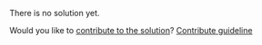 
There is no solution yet.

Would you like to [contribute to the solution](https://github.com/BFEdev/BFE.dev-solutions/blob/main/css/fit-the-image_en.md)? [Contribute guideline](https://github.com/BFEdev/BFE.dev-solutions#how-to-contribute)
